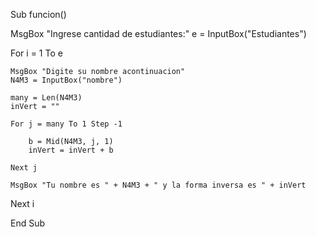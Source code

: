 Sub funcion()

MsgBox "Ingrese cantidad de estudiantes:"
e = InputBox("Estudiantes")

For i = 1 To e

    MsgBox "Digite su nombre acontinuacion"
    N4M3 = InputBox("nombre")

    many = Len(N4M3)
    inVert = ""

    For j = many To 1 Step -1
        
        b = Mid(N4M3, j, 1)
        inVert = inVert + b

    Next j

    MsgBox "Tu nombre es " + N4M3 + " y la forma inversa es " + inVert

Next i

End Sub
